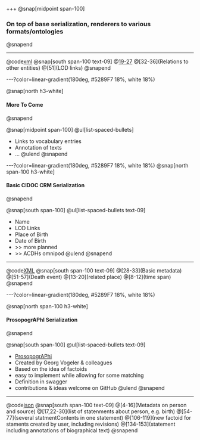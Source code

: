 +++
@snap[midpoint span-100]
### On top of base serialization, renderers to various formats/ontologies
@snapend

---
@code[xml](data/tei_serialization.xml)
@snap[south span-100 text-09]
@[19-27](Metadata)
@[32-36](Relations to other entities)
@[51](LOD links)
@snapend

---?color=linear-gradient(180deg, #5289F7 18%, white 18%)

@snap[north h3-white]
#### More To Come
@snapend

@snap[midpoint span-100]
@ul[list-spaced-bullets]
- Links to vocabulary entries
- Annotation of texts
- …
@ulend
@snapend

---?color=linear-gradient(180deg, #5289F7 18%, white 18%)
@snap[north span-100 h3-white]
#### Basic CIDOC CRM Serialization
@snapend

@snap[south span-100]
@ul[list-spaced-bullets text-09]
- Name
- LOD Links
- Place of Birth
- Date of Birth
- \>\> more planned
- \>\> ACDHs omnipod
@ulend
@snapend

---
@code[XML](data/cidoc_serialization_v2.xml)
@snap[south span-100 text-09]
@[28-33](Basic metadata)
@[51-57](Death event)
@[13-20](related place)
@[8-12](time span)
@snapend

---?color=linear-gradient(180deg, #5289F7 18%, white 18%)

@snap[north span-100 h3-white]
#### ProsopogrAPhI Serialization
@snapend

@snap[south span-100]
@ul[list-spaced-bullets text-09]
- [ProsopogrAPhi](https://github.com/GVogeler/prosopogrAPhI)
- Created by Georg Vogeler & colleagues
- Based on the idea of factoids
- easy to implement while allowing for some matching
- Definition in swagger
- contributions & ideas welcome on GitHub
@ulend
@snapend

---
@code[json](data/prosop_serialization.json)
@snap[south span-100 text-09]
@[4-16](Metadata on person and source)
@[17,22-30](list of statenments about person, e.g. birth)
@[54-77](several statmentContents in one statement)
@[106-119](new factoid for staments created by user, including revisions)
@[134-153](statement including annotations of biographical text)
@snapend
